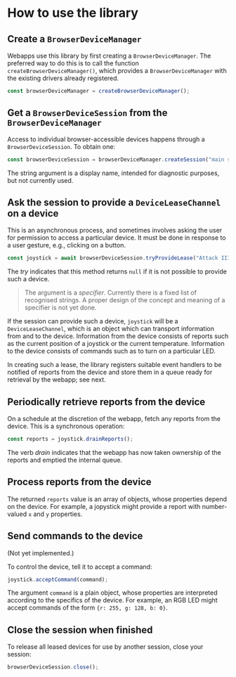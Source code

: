 # How to use the library

## Create a `BrowserDeviceManager`

Webapps use this library by first creating a `BrowserDeviceManager`.
The preferred way to do this is to call the function
`createBrowserDeviceManager()`, which provides a
`BrowserDeviceManager` with the existing drivers already registered.

``` javascript
const browserDeviceManager = createBrowserDeviceManager();
```

## Get a `BrowserDeviceSession` from the `BrowserDeviceManager`

Access to individual browser-accessible devices happens through a
`BrowserDeviceSession`.  To obtain one:

``` javascript
const browserDeviceSession = browserDeviceManager.createSession("main session");
```

The string argument is a display name, intended for diagnostic
purposes, but not currently used.

## Ask the session to provide a `DeviceLeaseChannel` on a device

This is an asynchronous process, and sometimes involves asking the
user for permission to access a particular device.  It must be done in
response to a user gesture, e.g., clicking on a button.

``` javascript
const joystick = await browserDeviceSession.tryProvideLease("Attack III");
```

The _try_ indicates that this method returns `null` if it is not
possible to provide such a device.

> The argument is a _specifier_.  Currently there is a fixed list of
> recognised strings.  A proper design of the concept and meaning of
> a specifier is not yet done.

If the session can provide such a device, `joystick` will be a
`DeviceLeaseChannel`, which is an object which can transport
information from and to the device.  Information from the device
consists of reports such as the current position of a joystick or the
current temperature.  Information to the device consists of commands
such as to turn on a particular LED.

In creating such a lease, the library registers suitable event
handlers to be notified of reports from the device and store them in a
queue ready for retrieval by the webapp; see next.

## Periodically retrieve reports from the device

On a schedule at the discretion of the webapp, fetch any reports from
the device.  This is a synchronous operation:

``` javascript
const reports = joystick.drainReports();
```

The verb _drain_ indicates that the webapp has now taken ownership of
the reports and emptied the internal queue.

## Process reports from the device

The returned `reports` value is an array of objects, whose properties
depend on the device.  For example, a jopystick might provide a report
with number-valued `x` and `y` properties.

## Send commands to the device

(Not yet implemented.)

To control the device, tell it to accept a command:

``` javascript
joystick.acceptCommand(command);
```

The argument `command` is a plain object, whose properties are
interpreted according to the specifics of the device.  For example, an
RGB LED might accept commands of the form `{r: 255, g: 128, b: 0}`.

## Close the session when finished

To release all leased devices for use by another session, close your
session:

``` javascript
browserDeviceSession.close();
```
